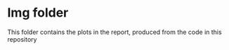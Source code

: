 # Img folder
This folder contains the plots in the report, produced from the code in this repository

